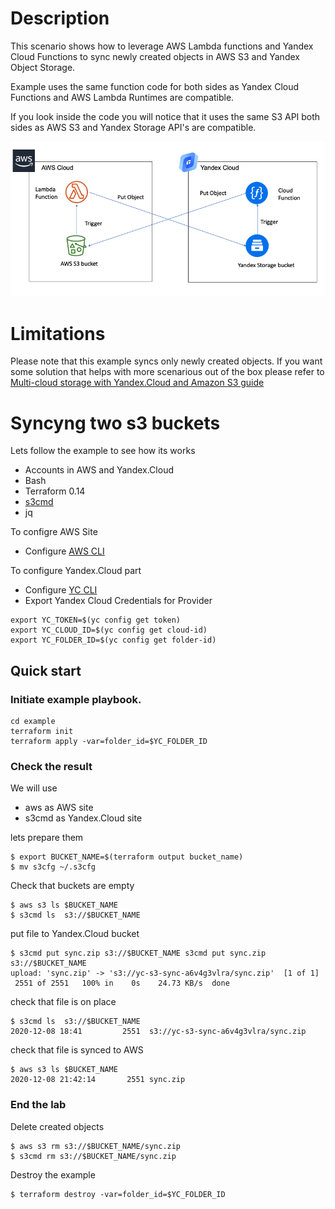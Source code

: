# Description

This scenario shows how to leverage AWS Lambda functions and Yandex Cloud Functions to sync newly created objects in AWS S3 and Yandex Object Storage.

Example uses the same function code for both sides as Yandex Cloud Functions and AWS Lambda Runtimes are compatible.

If you look inside the code you will notice that it uses the same S3 API both sides as AWS S3 and Yandex Storage API's are compatible.



![Replication Diagram](Diagram.png "Replication Diagram")

# Limitations

Please note that this example syncs only newly created objects. If you want some solution that helps with more scenarious out of the box please refer to <a href="../Multi-cloud S3 storage/README.md">Multi-cloud storage with Yandex.Cloud and Amazon S3 guide</a>


# Syncyng two s3 buckets

Lets follow the example to see how its works


- Accounts in AWS and Yandex.Cloud
- Bash
- Terraform 0.14
- [s3cmd](https://s3tools.org/download)
- jq

To configre AWS Site
- Configure [AWS CLI](https://docs.aws.amazon.com/cli/latest/userguide/cli-chap-configure.html)


To configure Yandex.Cloud part
- Configure  [YC CLI](https://cloud.yandex.com/docs/cli/quickstart) 
- Export Yandex Cloud Credentials for Provider

```
export YC_TOKEN=$(yc config get token)
export YC_CLOUD_ID=$(yc config get cloud-id)
export YC_FOLDER_ID=$(yc config get folder-id)
```


## Quick start

### Initiate example playbook.  



```
cd example
terraform init
terraform apply -var=folder_id=$YC_FOLDER_ID

```



### Check the result

We will use 
- aws  as AWS site
- s3cmd as Yandex.Cloud site

lets prepare them

```
$ export BUCKET_NAME=$(terraform output bucket_name)
$ mv s3cfg ~/.s3cfg
```

Check that buckets are empty
```
$ aws s3 ls $BUCKET_NAME
$ s3cmd ls  s3://$BUCKET_NAME
```

put file to Yandex.Cloud bucket 

```
$ s3cmd put sync.zip s3://$BUCKET_NAME s3cmd put sync.zip s3://$BUCKET_NAME
upload: 'sync.zip' -> 's3://yc-s3-sync-a6v4g3vlra/sync.zip'  [1 of 1]
 2551 of 2551   100% in    0s    24.73 KB/s  done
```

check that file is on place

```
$ s3cmd ls  s3://$BUCKET_NAME
2020-12-08 18:41         2551  s3://yc-s3-sync-a6v4g3vlra/sync.zip
```

check that file is synced to AWS

```
$ aws s3 ls $BUCKET_NAME
2020-12-08 21:42:14       2551 sync.zip

```

### End the lab

Delete created objects

```
$ aws s3 rm s3://$BUCKET_NAME/sync.zip
$ s3cmd rm s3://$BUCKET_NAME/sync.zip
```
Destroy the example
```
$ terraform destroy -var=folder_id=$YC_FOLDER_ID
```


